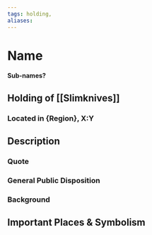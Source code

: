```yaml
---
tags: holding,
aliases:
---
```

# Name
#### Sub-names?
## Holding of [[Slimknives]]
### Located in {Region}, X:Y
## Description
### Quote

### General Public Disposition

### Background
## Important Places & Symbolism



